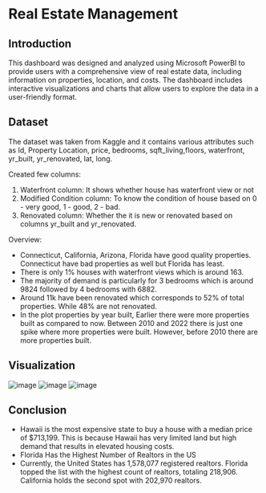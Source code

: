 # Real Estate Management

## Introduction
This dashboard was designed and analyzed using Microsoft PowerBI to provide users with a comprehensive view of real estate data, including information on properties, location, and costs. The dashboard includes interactive visualizations and charts that allow users to explore the data in a user-friendly format.

## Dataset
The dataset was taken from Kaggle and it contains various attributes such as Id, Property Location, price, bedrooms, sqft_living,floors, waterfront, yr_built, yr_renovated, lat, long.

Created few columns:
1. Waterfront column: It shows whether house has waterfront view or not
2. Modified Condition column: To know the condition of house based on 0 - very good, 1 - good, 2 - bad.
3. Renovated column: Whether the it is new or renovated based on columns yr_built and yr_renovated.

Overview:

- Connecticut, California, Arizona, Florida have good quality properties. Connecticut have bad properties as well but Florida has least.
- There is only 1% houses with waterfront views which is around 163.
- The majority of demand is particularly for 3 bedrooms which is around 9824 followed by 4 bedrooms with 6882. 
- Around 11k have been renovated which corresponds to 52% of total properties. While 48% are not renovated.
- In the plot properties by year built, Earlier there were more properties built as compared to now. Between 2010 and 2022 there is just one spike where more properties were built. However, before 2010 there are more properties built. 

## Visualization
![image](https://github.com/user-attachments/assets/3ba2104a-5d4d-40a6-9482-b7e28adaf0d2)
![image](https://github.com/user-attachments/assets/2ce2cfa5-619d-4f7a-a5ef-d25d62fa799d)
![image](https://github.com/user-attachments/assets/70612df1-b7e8-4169-b3a1-97ecb80349b0)

## Conclusion
- Hawaii is the most expensive state to buy a house with a median price of $713,199. This is because Hawaii has very limited land but high demand that results in elevated housing costs.
- Florida Has the Highest Number of Realtors in the US
- Currently, the United States has  1,578,077 registered realtors. Florida topped the list with the highest count of realtors, totaling 218,906. California holds the second spot with 202,970 realtors.
